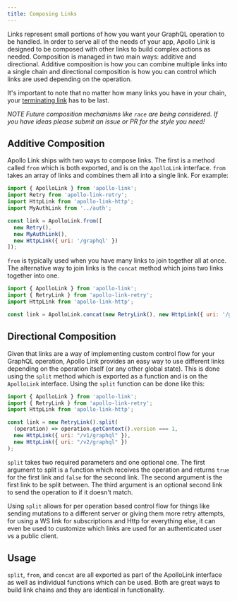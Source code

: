 ```yaml
---
title: Composing Links
---
```


Links represent small portions of how you want your GraphQL operation to be handled. In order to serve all of the needs of your app, Apollo Link is designed to be composed with other links to build complex actions as needed. Composition is managed in two main ways: additive and directional. Additive composition is how you can combine multiple links into a single chain and directional composition is how you can control which links are used depending on the operation.

It's important to note that no matter how many links you have in your chain, your [terminating link](./overview.html#terminating) has to be last.

*NOTE Future composition mechanisms like `race` are being considered. If you have ideas please submit an issue or PR for the style you need!*

<h2 id="additive">Additive Composition</h2>

Apollo Link ships with two ways to compose links. The first is a method called `from` which is both exported, and is on the `ApolloLink` interface. `from` takes an array of links and combines them all into a single link. For example:

```js
import { ApolloLink } from 'apollo-link';
import Retry from 'apollo-link-retry';
import HttpLink from 'apollo-link-http';
import MyAuthLink from '../auth';

const link = ApolloLink.from([
  new Retry(),
  new MyAuthLink(),
  new HttpLink({ uri: '/graphql' })
]);
```

`from` is typically used when you have many links to join together all at once. The alternative way to join links is the `concat` method which joins two links together into one.


```js
import { ApolloLink } from 'apollo-link';
import { RetryLink } from 'apollo-link-retry';
import HttpLink from 'apollo-link-http';

const link = ApolloLink.concat(new RetryLink(), new HttpLink({ uri: '/graphql' }));
```

<h2 id="directional">Directional Composition</h2>

Given that links are a way of implementing custom control flow for your GraphQL operation, Apollo Link provides an easy way to use different links depending on the operation itself (or any other global state). This is done using the `split` method which is exported as a function and is on the `ApolloLink` interface. Using the `split` function can be done like this:

```js
import { ApolloLink } from 'apollo-link';
import { RetryLink } from 'apollo-link-retry';
import HttpLink from 'apollo-link-http';

const link = new RetryLink().split(
  (operation) => operation.getContext().version === 1,
  new HttpLink({ uri: "/v1/graphql" }),
  new HttpLink({ uri: "/v2/graphql" })
);
```

`split` takes two required parameters and one optional one. The first argument to split is a function which receives the operation and returns `true` for the first link and `false` for the second link. The second argument is the first link to be split between. The third argument is an optional second link to send the operation to if it doesn't match.

Using `split` allows for per operation based control flow for things like sending mutations to a different server or giving them more retry attempts, for using a WS link for subscriptions and Http for everything else, it can even be used to customize which links are used for an authenticated user vs a public client.

<h2 id="usage">Usage</h2>

`split`, `from`, and `concat` are all exported as part of the ApolloLink interface as well as individual functions which can be used. Both are great ways to build link chains and they are identical in functionality.
